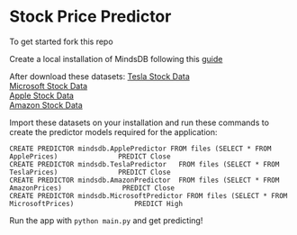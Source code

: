 # Stock Price Predictor

To get started fork this repo

Create a local installation of MindsDB following this [guide](https://docs.mindsdb.com/contribute/install#installing-mindsdb)

After download these datasets:
[Tesla Stock Data](https://www.kaggle.com/datasets/varpit94/tesla-stock-data-updated-till-28jun2021)
<br/>
[Microsoft Stock Data](https://www.kaggle.com/datasets/vijayvvenkitesh/microsoft-stock-time-series-analysis)
<br/>
[Apple Stock Data](https://www.kaggle.com/datasets/varpit94/apple-stock-data-updated-till-22jun2021)
<br/>
[Amazon Stock Data](https://www.kaggle.com/datasets/josehenriqueroveda/historical-amazon-stock-prices)
<br/>

Import these datasets on your installation and run these commands to create the predictor models required for the application:

`
CREATE PREDICTOR mindsdb.ApplePredictor
FROM files
(SELECT * FROM ApplePrices)              
PREDICT Close 
`
<br/>
`
CREATE PREDICTOR mindsdb.TeslaPredictor  
FROM files
(SELECT * FROM TeslaPrices)              
PREDICT Close 
`
<br/>
`
CREATE PREDICTOR mindsdb.AmazonPredictor 
FROM files
(SELECT * FROM AmazonPrices)              
PREDICT Close 
`
<br/>
`
CREATE PREDICTOR mindsdb.MicrosoftPredictor
FROM files
(SELECT * FROM MicrosoftPrices)              
PREDICT High
`
<br/>

Run the app with `python main.py` and get predicting!
